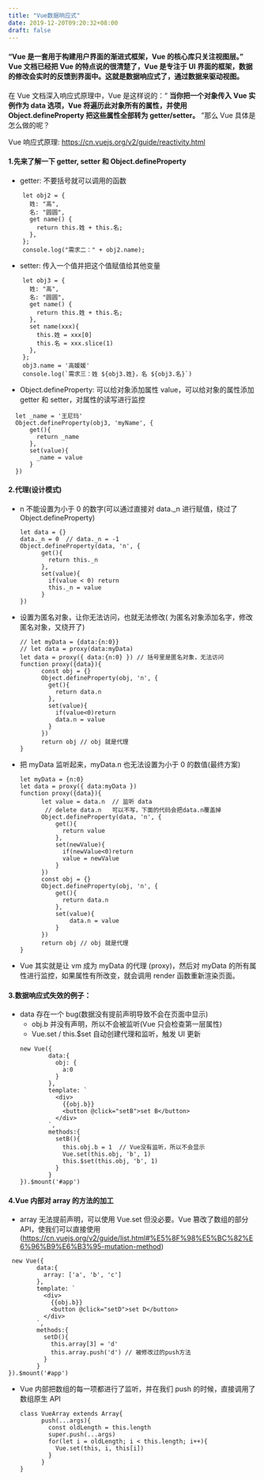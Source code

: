 ```yaml
---
title: "Vue数据响应式"
date: 2019-12-20T09:20:32+08:00
draft: false
---
```


#### “Vue 是一套用于构建用户界面的渐进式框架，Vue 的核心库只关注视图层。” Vue 文档已经把 Vue 的特点说的很清楚了，Vue 是专注于 UI 界面的框架，数据的修改会实时的反馈到界面中。这就是数据响应式了，通过数据来驱动视图。

在 Vue 文档深入响应式原理中，Vue 是这样说的：“
**当你把一个对象传入 Vue 实例作为 data 选项，Vue 将遍历此对象所有的属性，并使用 Object.defineProperty 把这些属性全部转为 getter/setter。**
”那么 Vue 具体是怎么做的呢？

Vue 响应式原理: https://cn.vuejs.org/v2/guide/reactivity.html

#### 1.先来了解一下 getter, setter 和 Object.defineProperty

- getter: 不要括号就可以调用的函数

```
    let obj2 = {
      姓: "高",
      名: "圆圆",
      get name() {
        return this.姓 + this.名;
      },
    };
    console.log("需求二：" + obj2.name);
```

- setter: 传入一个值并把这个值赋值给其他变量

```
    let obj3 = {
      姓: "高",
      名: "圆圆",
      get name() {
        return this.姓 + this.名;
      },
      set name(xxx){
        this.姓 = xxx[0]
        this.名 = xxx.slice(1)
      },
    };
    obj3.name = '高媛媛'
    console.log(`需求三：姓 ${obj3.姓}，名 ${obj3.名}`)
```

- Object.defineProperty: 可以给对象添加属性 value，可以给对象的属性添加 getter 和 setter，对属性的读写进行监控

```
  let _name = '王尼玛'
  Object.defineProperty(obj3, 'myName', {
      get(){
        return _name
      },
      set(value){
        _name = value
      }
  })
```

#### 2.代理(设计模式)

- n 不能设置为小于 0 的数字(可以通过直接对 data.\_n 进行赋值，绕过了 Object.defineProperty)
  ```
  let data = {}
  data._n = 0  // data._n = -1
  Object.defineProperty(data, 'n', {
        get(){
          return this._n
        },
        set(value){
          if(value < 0) return
          this._n = value
        }
  })
  ```

* 设置为匿名对象，让你无法访问，也就无法修改(
  为匿名对象添加名字，修改匿名对象，又绕开了)
  ```
  // let myData = {data:{n:0}}
  // let data = proxy(data:myData)
  let data = proxy({ data:{n:0} }) // 括号里是匿名对象，无法访问
  function proxy({data}){
        const obj = {}
        Object.defineProperty(obj, 'n', {
          get(){
            return data.n
          },
          set(value){
            if(value<0)return
            data.n = value
          }
        })
        return obj // obj 就是代理
  }
  ```
* 把 myData 监听起来，myData.n 也无法设置为小于 0 的数值(最终方案)

  ```
  let myData = {n:0}
  let data = proxy({ data:myData })
  function proxy({data}){
        let value = data.n  // 监听 data
         // delete data.n   可以不写，下面的代码会把data.n覆盖掉
        Object.defineProperty(data, 'n', {
            get(){
              return value
            },
            set(newValue){
              if(newValue<0)return
              value = newValue
            }
        })
        const obj = {}
        Object.defineProperty(obj, 'n', {
            get(){
              return data.n
            },
            set(value){
                data.n = value
            }
        })
        return obj // obj 就是代理
  }
  ```

* Vue 其实就是让 vm 成为 myData 的代理
  (proxy)，然后对 myData 的所有属性进行监控，如果属性有所改变，就会调用 render 函数重新渲染页面。

#### 3.数据响应式失效的例子：

- data 存在一个 bug(数据没有提前声明导致不会在页面中显示)
  - obj.b 并没有声明，所以不会被监听(Vue 只会检查第一层属性)
  * Vue.set / this.\$set 自动创建代理和监听，触发 UI 更新
  ```
  new Vue({
          data:{
            obj: {
              a:0
            }
          },
          template: `
            <div>
              {{obj.b}}
              <button @click="setB">set B</button>
            </div>
          `,
          methods:{
            setB(){
              this.obj.b = 1  // Vue没有监听，所以不会显示
              Vue.set(this.obj, 'b', 1)
              this.$set(this.obj, 'b', 1)
            }
          }
  }).$mount('#app')
  ```

#### 4.Vue 内部对 array 的方法的加工

- array 无法提前声明，可以使用 Vue.set 但没必要。Vue 篡改了数组的部分 API，使我们可以直接使用(https://cn.vuejs.org/v2/guide/list.html#%E5%8F%98%E5%BC%82%E6%96%B9%E6%B3%95-mutation-method)

```
 new Vue({
        data:{
          array: ['a', 'b', 'c']
        },
        template: `
          <div>
            {{obj.b}}
            <button @click="setD">set D</button>
          </div>
        `,
        methods:{
          setD(){
            this.array[3] = 'd'
            this.array.push('d') // 被修改过的push方法
          }
        }
}).$mount('#app')
```

- Vue 内部把数组的每一项都进行了监听，并在我们 push 的时候，直接调用了数组原生 API
  ```
  class VueArray extends Array{
        push(...args){
          const oldLength = this.length
          super.push(...args)
          for(let i = oldLength; i < this.length; i++){
            Vue.set(this, i, this[i])
          }
        }
  }
  ```

